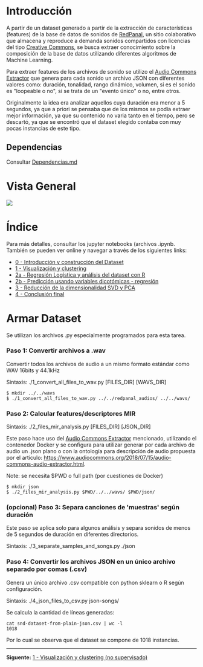 # Introducción

A partir de un dataset generado a partir de la extracción de características (features) de la base de datos de sonidos de [RedPanal](https://redpanal.org), un sitio colaborativo que almacena y reproduce a demanda sonidos compartidos con licencias del tipo [Creative Commons](https://creativecommons.org/), se busca extraer conocimiento sobre la composición de la base de datos utilizando diferentes algoritmos de Machine Learning.

Para extraer features de los archivos de sonido se utilizo el [Audio Commons Extractor](https://github.com/AudioCommons/ac-audio-extractor) que genera para cada sonido un archivo JSON con diferentes valores como: duración, tonalidad, rango dinámico, volumen, si es el sonido es "loopeable o no", si se trata de un "evento único" o no, entre otros.

Originalmente la idea era analizar aquellos cuya duración era menor a 5 segundos, ya que a priori se pensaba que de los mismos se podía extraer mejor información, ya que su contenido no varia tanto en el tiempo, pero se descartó, ya que se encontró que el dataset elegido contaba con muy pocas instancias de este tipo.

## Dependencias

Consultar [Dependencias.md](Dependencias.md)

# Vista General

![](img/análisis-general.png)

# Índice

Para más detalles, consultar los jupyter notebooks (archivos .ipynb. También se pueden ver online y navegar a través de los siguientes links:

* [0 - Introducción y construcción del Dataset](https://nbviewer.jupyter.org/github/hordiales/redpanal-db-analysis/blob/master/0%20-%20Introducción%20y%20construcción%20del%20Dataset.ipynb)
* [1 - Visualización y clustering](https://nbviewer.jupyter.org/github/hordiales/redpanal-db-analysis/blob/master/1%20-%20Visualización%20y%20clustering.ipynb)
* [2a - Regresión Logística y análisis del dataset con R](https://nbviewer.jupyter.org/github/hordiales/redpanal-db-analysis/blob/master/2a%20-%20Regresión%20Logística%20y%20análisis%20del%20dataset%20con%20R.ipynb)
* [2b - Predicción usando variables dicotómicas - regresión](https://nbviewer.jupyter.org/github/hordiales/redpanal-db-analysis/blob/master/2b%20-%20Predicción%20usando%20variables%20dicotómicas%20-%20regresión.ipynb)
* [3 - Reducción de la dimensionalidad SVD y PCA](https://nbviewer.jupyter.org/github/hordiales/redpanal-db-analysis/blob/master/3%20-%20Reducción%20de%20la%20dimensionalidad%20SVD%20y%20PCA.ipynb)
* [4 - Conclusión final](https://nbviewer.jupyter.org/github/hordiales/redpanal-db-analysis/blob/master/4%20-%20Conclusión%20final.ipynb)

# Armar Dataset

Se utilizan los archivos .py especialmente programados para esta tarea.

### Paso 1: Convertir archivos a .wav

Convertir todos los archivos de audio a un mismo formato estándar como WAV 16bits y 44.1kHz

Sintaxis: ./1_convert_all_files_to_wav.py [FILES_DIR] [WAVS_DIR]

    $ mkdir ../../wavs
    $ ./1_convert_all_files_to_wav.py ../../redpanal_audios/ ../../wavs/

### Paso 2: Calcular features/descriptores MIR

Sintaxis: ./2_files_mir_analysis.py [FILES_DIR] [JSON_DIR]

Este paso hace uso del [Audio Commons Extractor](https://github.com/AudioCommons/ac-audio-extractor) mencionado, utilizando el contenedor Docker y se configura para utilizar generar por cada archivo de audio un .json plano o con la ontología para descripción de audio propuesta por el artículo: https://www.audiocommons.org/2018/07/15/audio-commons-audio-extractor.html.

Note: se necesita $PWD o full path (por cuestiones de Docker)

    $ mkdir json
    $ ./2_files_mir_analysis.py $PWD/../../wavs/ $PWD/json/

### (opcional) Paso 3: Separa canciones de 'muestras' según duración

Este paso se aplica solo para algunos análisis y separa sonidos de menos de 5 segundos de duración en diferentes directorios.
 
Sintaxis: ./3_separate_samples_and_songs.py ./json

### Paso 4: Convertir los archivos JSON en un único archivo separado por comas (.csv)

Genera un único archivo .csv compatible con python sklearn o R según configuración.

Sintaxis: ./4_json_files_to_csv.py json-songs/

Se calcula la cantidad de líneas generadas:

    cat snd-dataset-from-plain-json.csv | wc -l
    1018

Por lo cual se observa que el dataset se compone de 1018 instancias.

----------

**Siguente:** [1 - Visualización y clustering (no supervisado)](https://nbviewer.jupyter.org/github/hordiales/redpanal-db-analysis/blob/master/1%20-%20Visualizaci%C3%B3n%20y%20clustering.ipynb)